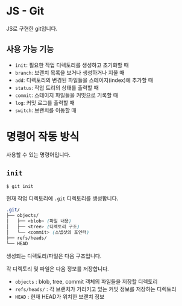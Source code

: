 # JS - Git
JS로 구현한 git입니다.

## 사용 가능 기능
- `init`: 필요한 작업 디렉토리를 생성하고 초기화할 때
- `branch`: 브랜치 목록을 보거나 생성하거나 지울 때
- `add`: 디렉토리의 변경된 파일들을 스테이지(index)에 추가할 때
- `status`: 작업 트리의 상태를 출력할 때
- `commit`: 스테이지 파일들을 커밋으로 기록할 때
- `log`: 커밋 로그를 출력할 때
- `switch`: 브랜치를 이동할 때

# 명령어 작동 방식
사용할 수 있는 명령어입니다.
## `init`
```bash
$ git init
```
현재 작업 디렉토리에 `.git` 디렉토리를 생성합니다.

```scss
.git/
├── objects/
│   ├── <blob> (파일 내용)
│   ├── <tree> (디렉토리 구조)
│   └── <commit> (스냅샷의 포인터)
├── refs/heads/
└── HEAD
 ```
 생성되는 디렉토리/파일은 다음 구조입니다.

각 디렉토리 및 파일은 다음 정보를 저장합니다.
- `objects` : blob, tree, commit 객체의 파일들을 저장할 디렉토리
- `refs/heads/` : 각 브랜치가 가리키고 있는 커밋 정보를 저장하는 디렉토리
- `HEAD` : 현재 HEAD가 위치한 브랜치 정보


